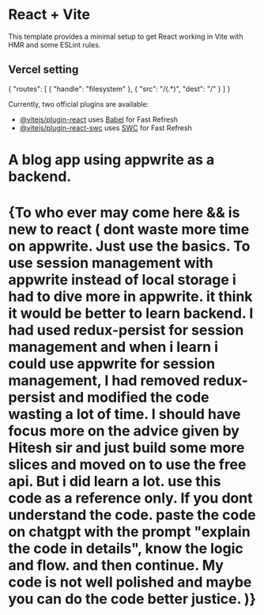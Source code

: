 # React + Vite

This template provides a minimal setup to get React working in Vite with HMR and some ESLint rules.

## Vercel setting
{
  "routes": [
    { "handle": "filesystem" },
    { "src": "/(.*)", "dest": "/" }
  ]
}

Currently, two official plugins are available:

- [@vitejs/plugin-react](https://github.com/vitejs/vite-plugin-react/blob/main/packages/plugin-react/README.md) uses [Babel](https://babeljs.io/) for Fast Refresh
- [@vitejs/plugin-react-swc](https://github.com/vitejs/vite-plugin-react-swc) uses [SWC](https://swc.rs/) for Fast Refresh

# A blog app using appwrite as a backend.
# {To who ever may come here && is new to react (  dont waste more time on appwrite. Just use the basics. To use session management with appwrite instead of local storage i had to dive more in appwrite. it think it would be better to learn backend. I had used redux-persist for session management and when i learn i could use appwrite for session management, I had removed redux-persist and modified the code wasting a lot of time. I should have focus more on the advice given by Hitesh sir and just build some more slices and moved on to use the free api. But i did learn a lot. use this code as a reference only. If you dont understand the code. paste the code on chatgpt with the prompt "explain the code in details", know the logic and flow. and then continue. My code is not well polished and maybe you can do the code better justice.  )}

